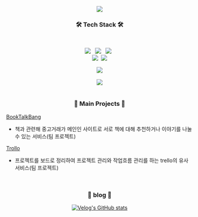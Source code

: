 

<!--
**undiputed91/undiputed91** is a ✨ _special_ ✨ repository because its `README.md` (this file) appears on your GitHub profile.

Here are some ideas to get you started:

- 🔭 I’m currently working on ...
- 🌱 I’m currently learning ...
- 👯 I’m looking to collaborate on ...
- 🤔 I’m looking for help with ...
- 💬 Ask me about ...
- 📫 How to reach me: ...
- 😄 Pronouns: ...
- ⚡ Fun fact: ...
-->
<div align=center>
	<img src="https://capsule-render.vercel.app/api?type=waving&color=auto&height=200&section=header&text=undiputed91's%20Github!&fontSize=35" />	
</div>
<h3 align="center"><b>🛠 Tech Stack 🛠</b></h3>
</br>
<p align="center">
<img src="https://img.shields.io/badge/HTML5-E34F26?style=flat-square&logo=HTML5&logoColor=white"/></a> &nbsp
<img src="https://img.shields.io/badge/CSS3-1572B6?style=flat-square&logo=CSS3&logoColor=white"/></a> &nbsp
<img src="https://img.shields.io/badge/MySQL-4479A1?style=flat-square&logo=MySQL&logoColor=white"/></a> &nbsp 

<br>
<img src="https://img.shields.io/badge/Java-007396?style=flat-square&logo=Java&logoColor=white"/></a>&nbsp
<img src="https://img.shields.io/badge/SpringBoot-success?style=flat-square&logo=Spring&logoColor=white"/>

<div align=center>
  <img src="https://github-readme-stats.vercel.app/api/top-langs/?username=undiputed91&layout=compact&theme=radical">
  <br><br>
  <img src="https://github-readme-stats.vercel.app/api?username=undiputed91&show_icons=true&theme=radical">
  <br><br>
</div>

<h3 align="center"><b>🌱 Main Projects 🌱</b></h3>

[BookTalkBang](https://github.com/undiputed91/booktalk)

 - 책과 관련해 중고거래가 메인인 사이트로 서로 책에 대해 추천하거나 이야기를 나눌 수 있는 서비스(팀 프로젝트)

[Trollo](https://github.com/undiputed91/Trollo)

 - 프로젝트를 보드로 정리하여 프로젝트 관리와 작업흐름 관리를 하는 trello의 유사 서비스(팀 프로젝트)
<br>

<h3 align="center"><b>💬 blog 💬</b></h3>
<div align="center">
    <a href="https://velog-readme-stats.vercel.app/api/redirect?name=shin2896">
        <img src="https://velog-readme-stats.vercel.app/api?name=shin2896" alt="Velog's GitHub stats">
    </a>
</div>

